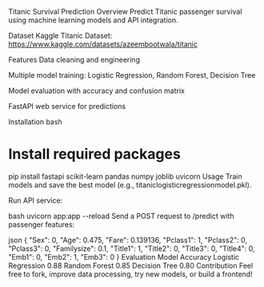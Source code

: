 Titanic Survival Prediction
Overview
Predict Titanic passenger survival using machine learning models and API integration.

Dataset
Kaggle Titanic Dataset:
https://www.kaggle.com/datasets/azeembootwala/titanic

Features
Data cleaning and engineering

Multiple model training: Logistic Regression, Random Forest, Decision Tree

Model evaluation with accuracy and confusion matrix

FastAPI web service for predictions

Installation
bash
# Install required packages
pip install fastapi scikit-learn pandas numpy joblib uvicorn
Usage
Train models and save the best model (e.g., titaniclogisticregressionmodel.pkl).

Run API service:

bash
uvicorn app:app --reload
Send a POST request to /predict with passenger features:

json
{
  "Sex": 0,
  "Age": 0.475,
  "Fare": 0.139136,
  "Pclass1": 1,
  "Pclass2": 0,
  "Pclass3": 0,
  "Familysize": 0.1,
  "Title1": 1,
  "Title2": 0,
  "Title3": 0,
  "Title4": 0,
  "Emb1": 0,
  "Emb2": 1,
  "Emb3": 0
}
Evaluation
Model	Accuracy
Logistic Regression	0.88
Random Forest	0.85
Decision Tree	0.80
Contribution
Feel free to fork, improve data processing, try new models, or build a frontend!

